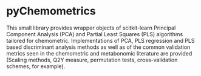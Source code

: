 # pyChemometrics

This small library provides wrapper objects of scitkit-learn Principal Component Analysis (PCA) and Partial Least Squares 
(PLS) algorithms tailored for chemometric. Implementations of PCA, PLS regression and PLS based 
discriminant analysis methods as well as of the common validation metrics seen in the chemometric and metabonomic literature 
are provided (Scaling methods, Q2Y measure, permutation tests, cross-validation schemes, for example).